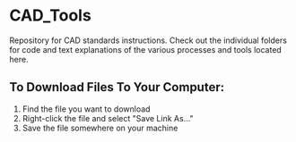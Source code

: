 # CAD_Tools
Repository for CAD standards instructions. Check out the individual folders for code and text explanations of the various processes and tools located here.

## To Download Files To Your Computer:
1. Find the file you want to download
2. Right-click the file and select "Save Link As..."
3. Save the file somewhere on your machine
